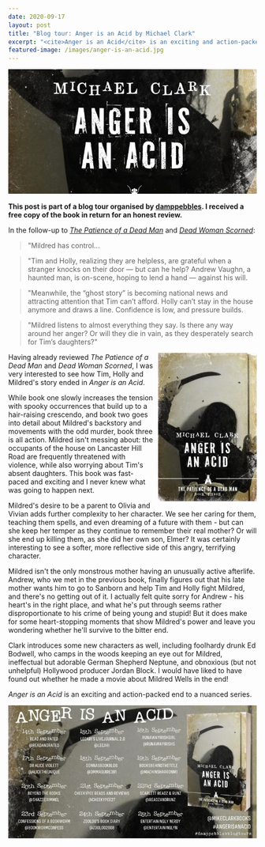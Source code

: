 ```yaml
---
date: 2020-09-17
layout: post
title: "Blog tour: Anger is an Acid by Michael Clark"
excerpt: "<cite>Anger is an Acid</cite> is an exciting and action-packed end to a nuanced series."
featured-image: /images/anger-is-an-acid.jpg
---
```


![Anger is an Acid](/images/anger-is-an-acid.jpg)

**This post is part of a blog tour organised by [damppebbles](https://damppebbles.com/). I received a free copy of the book in return for an honest review.**

In the follow-up to [<cite>The Patience of a Dead Man</cite>](/blog-tour-the-patience-of-a-dead-man/) and [<cite>Dead Woman Scorned</cite>](/blog-tour-dead-woman-scored/):

> "Mildred has control...

> "Tim and Holly, realizing they are helpless, are grateful when a stranger knocks on their door — but can he help? Andrew Vaughn, a haunted man, is on-scene, hoping to lend a hand — against his will.

> "Meanwhile, the “ghost story” is becoming national news and attracting attention that Tim can’t afford. Holly can’t stay in the house anymore and draws a line. Confidence is low, and pressure builds.

> "Mildred listens to almost everything they say. Is there any way around her anger? Or will they die in vain, as they desperately search for Tim’s daughters?"

<img src="/images/anger-is-an-acid-200.jpg" alt="Anger is an Acid" style="float: right; margin-bottom: 10px; margin-left: 10px;">

Having already reviewed <cite>The Patience of a Dead Man</cite> and <cite>Dead Woman Scorned</cite>, I was very interested to see how Tim, Holly and Mildred's story ended in <cite>Anger is an Acid</cite>.

While book one slowly increases the tension with spooky occurrences that build up to a hair-raising crescendo, and book two goes into detail about Mildred's backstory and movements with the odd murder, book three is all action. Mildred isn't messing about: the occupants of the house on Lancaster Hill Road are frequently threatened with violence, while also worrying about Tim's absent daughters. This book was fast-paced and exciting and I never knew what was going to happen next.

Mildred's desire to be a parent to Olivia and Vivian adds further complexity to her character. We see her caring for them, teaching them spells, and even dreaming of a future with them - but can she keep her temper as they continue to remember their real mother? Or will she end up killing them, as she did her own son, Elmer? It was certainly interesting to see a softer, more reflective side of this angry, terrifying character.

Mildred isn't the only monstrous mother having an unusually active afterlife. Andrew, who we met in the previous book, finally figures out that his late mother wants him to go to Sanborn and help Tim and Holly fight Mildred, and there's no getting out of it. I actually felt quite sorry for Andrew - his heart's in the right place, and what he's put through seems rather disproportionate to his crime of being young and stupid! But it does make for some heart-stopping moments that show Mildred's power and leave you wondering whether he'll survive to the bitter end.

Clark introduces some new characters as well, including foolhardy drunk Ed Bodwell, who camps in the woods keeping an eye out for Mildred, ineffectual but adorable German Shepherd Neptune, and obnoxious (but not unhelpful) Hollywood producer Jordan Block. I would have liked to have found out whether he made a movie about Mildred Wells in the end!

<cite>Anger is an Acid</cite> is an exciting and action-packed end to a nuanced series.

![Anger is an Acid blog tour banner](/images/anger-is-an-acid-banner.jpg)
